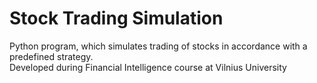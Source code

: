 # Stock Trading Simulation
Python program, which simulates trading of stocks in accordance with a predefined strategy.  
Developed during Financial Intelligence course at Vilnius University
